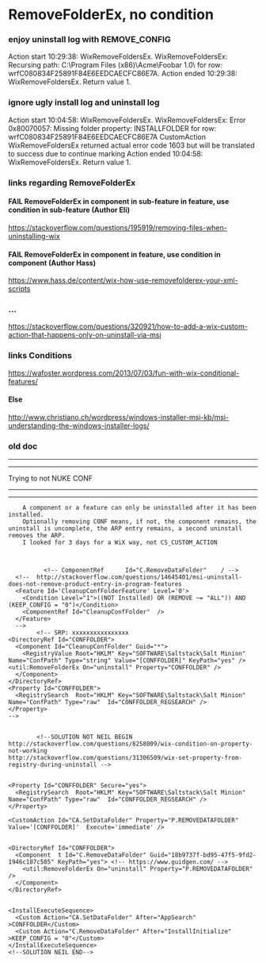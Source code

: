# RemoveFolderEx, no condition

### enjoy uninstall log with REMOVE_CONFIG

Action start 10:29:38: WixRemoveFoldersEx.
WixRemoveFoldersEx:  Recursing path: C:\Program Files (x86)\Acme\Foobar 1.0\ for row: wrfC080834F25891F84E6EEDCAECFC86E7A.
Action ended 10:29:38: WixRemoveFoldersEx. Return value 1.

### ignore ugly install log and uninstall log

Action start 10:04:58: WixRemoveFoldersEx.
WixRemoveFoldersEx:  Error 0x80070057: Missing folder property: INSTALLFOLDER for row: wrfC080834F25891F84E6EEDCAECFC86E7A
CustomAction WixRemoveFoldersEx returned actual error code 1603 but will be translated to success due to continue marking
Action ended 10:04:58: WixRemoveFoldersEx. Return value 1.


### links regarding RemoveFolderEx

#### FAIL RemoveFolderEx in component in sub-feature in feature, use condition in sub-feature (Author Eli)

https://stackoverflow.com/questions/195919/removing-files-when-uninstalling-wix


#### FAIL RemoveFolderEx in component  in feature, use condition in component (Author Hass)

https://www.hass.de/content/wix-how-use-removefolderex-your-xml-scripts

### ...

https://stackoverflow.com/questions/320921/how-to-add-a-wix-custom-action-that-happens-only-on-uninstall-via-msi

### links Conditions

https://wafoster.wordpress.com/2013/07/03/fun-with-wix-conditional-features/


#### Else
http://www.christiano.ch/wordpress/windows-installer-msi-kb/msi-understanding-the-windows-installer-logs/



### old doc

* * * * * * * * * * 
 * * * * * * * * * * 
  Trying to not NUKE CONF
 * * * * * * * * * * 
 * * * * * * * * * * 
		A component or a feature can only be uninstalled after it has been installed.
		Optionally removing CONF means, if not, the component remains, the uninstall is uncomplete, the ARP entry remains, a second uninstall removes the ARP.
		I looked for 3 days for a WiX way, not CS_CUSTOM_ACTION
		  
		
		
		      <!-- ComponentRef      Id="C.RemoveDataFolder"    / -->
      <!--  http://stackoverflow.com/questions/14645401/msi-uninstall-does-not-remove-product-entry-in-program-features 
      <Feature Id='CleanupConfFolderFeature' Level='0'>
        <Condition Level="1">((NOT Installed) OR (REMOVE ~= "ALL")) AND (KEEP_CONFIG = "0")</Condition>			
        <ComponentRef Id="CleanupConfFolder"  /> 
      </Feature>
      -->
		    <!-- SRP: xxxxxxxxxxxxxxxx
    <DirectoryRef Id="CONFFOLDER">
      <Component Id="CleanupConfFolder" Guid="*">
        <RegistryValue Root="HKLM" Key="SOFTWARE\Saltstack\Salt Minion" Name="ConfPath" Type="string" Value="[CONFFOLDER]" KeyPath="yes" /> <util:RemoveFolderEx On="uninstall" Property="CONFFOLDER" />
      </Component>
    </DirectoryRef>
    <Property Id="CONFFOLDER">
      <RegistrySearch  Root="HKLM" Key="SOFTWARE\Saltstack\Salt Minion" Name="ConfPath" Type="raw"  Id="CONFFOLDER_REGSEARCH" />
    </Property>
    -->
		
		
		    <!--SOLUTION NOT NEIL BEGIN             http://stackoverflow.com/questions/8258009/wix-condition-on-property-not-working 
    http://stackoverflow.com/questions/31306509/wix-set-property-from-registry-during-uninstall -->
    

    <Property Id="CONFFOLDER" Secure="yes">
      <RegistrySearch  Root="HKLM" Key="SOFTWARE\Saltstack\Salt Minion" Name="ConfPath" Type="raw"  Id="CONFFOLDER_REGSEARCH" />
    </Property>

    <CustomAction Id="CA.SetDataFolder" Property="P.REMOVEDATAFOLDER" Value='[CONFFOLDER]'  Execute='immediate' />
    

    <DirectoryRef Id="CONFFOLDER">
      <Component  t Id="C.RemoveDataFolder" Guid="18b9737f-bd95-47f5-9fd2-1946c187c505" KeyPath="yes"> <!-- https://www.guidgen.com/ -->
        <util:RemoveFolderEx On="uninstall" Property="P.REMOVEDATAFOLDER" />
      </Component>
    </DirectoryRef>


    <InstallExecuteSequence>
      <Custom Action="CA.SetDataFolder" After="AppSearch" >CONFFOLDER</Custom>
      <Custom Action="C.RemoveDataFolder" After="InstallInitialize" >KEEP_CONFIG = "0"</Custom>
    </InstallExecuteSequence>
    <!--SOLUTION NEIL END-->
		